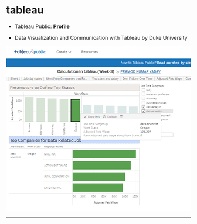 # tableau

- Tableau Public: **[Profile](https://public.tableau.com/app/profile/iampramodyadav)**

- Data Visualization and Communication with Tableau by Duke University

![alt text](Tableau_Profile.png "TABLEAU")

---
